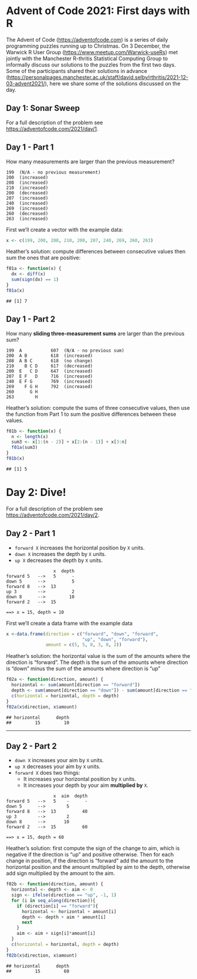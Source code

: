 Advent of Code 2021: First days with R
================

The Advent of Code (<https://adventofcode.com>) is a series of daily
programming puzzles running up to Christmas. On 3 December, the Warwick
R User Group (<https://www.meetup.com/Warwick-useRs>) met jointly with
the Manchester R-thritis Statistical Computing Group to informally
discuss our solutions to the puzzles from the first two days. Some of
the participants shared their solutions in advance
(<https://personalpages.manchester.ac.uk/staff/david.selby/rthritis/2021-12-03-advent2021/>),
here we share some of the solutions discussed on the day.

## Day 1: Sonar Sweep

For a full description of the problem see
<https://adventofcode.com/2021/day/1>.

## Day 1 - Part 1

How many measurements are larger than the previous measurement?

    199  (N/A - no previous measurement)
    200  (increased)
    208  (increased)
    210  (increased)
    200  (decreased)
    207  (increased)
    240  (increased)
    269  (increased)
    260  (decreased)
    263  (increased)

First we’ll create a vector with the example data:

``` r
x <- c(199, 200, 208, 210, 200, 207, 240, 269, 260, 263)
```

Heather’s solution: compute differences between consecutive values then
sum the ones that are positive:

``` r
f01a <- function(x) {
  dx <- diff(x)
  sum(sign(dx) == 1)
}
f01a(x)
```

    ## [1] 7

## Day 1 - Part 2

How many **sliding three-measurement sums** are larger than the previous
sum?

    199  A           607  (N/A - no previous sum)
    200  A B         618  (increased)
    208  A B C       618  (no change)
    210    B C D     617  (decreased)
    200  E   C D     647  (increased)
    207  E F   D     716  (increased)
    240  E F G       769  (increased)
    269    F G H     792  (increased)
    260      G H
    263        H

Heather’s solution: compute the sums of three consecutive values, then
use the function from Part 1 to sum the positive differences between
these values.

``` r
f01b <- function(x) {
  n <- length(x)
  sum3 <- x[1:(n - 2)] + x[2:(n - 1)] + x[3:n]
  f01a(sum3)
}
f01b(x)
```

    ## [1] 5

# Day 2: Dive!

For a full description of the problem see
<https://adventofcode.com/2021/day/2>.

## Day 2 - Part 1

-   `forward X` increases the horizontal position by `X` units.
-   `down X` increases the depth by `X` units.
-   `up X` decreases the depth by `X` units.

<!-- -->

                      x  depth
    forward 5   -->   5      -
    down 5      -->          5
    forward 8   -->  13
    up 3        -->          2
    down 8      -->         10
    forward 2   -->  15

    ==> x = 15, depth = 10

First we’ll create a data frame with the example data

``` r
x <-data.frame(direction = c("forward", "down", "forward",
                             "up", "down", "forward"),
               amount = c(5, 5, 8, 3, 8, 2))
```

Heather’s solution: the horizontal value is the sum of the amounts where
the direction is “forward”. The depth is the sum of the amounts where
direction is “down” minus the sum of the amounts where direction is “up”

``` r
f02a <- function(direction, amount) {
  horizontal <- sum(amount[direction == "forward"])
  depth <- sum(amount[direction == "down"]) - sum(amount[direction == "up"])
  c(horizontal = horizontal, depth = depth)
}
f02a(x$direction, x$amount)
```

    ## horizontal      depth 
    ##         15         10

------------------------------------------------------------------------

## Day 2 - Part 2

-   `down X` increases your aim by `X` units.
-   `up X` decreases your aim by `X` units.
-   `forward X` does two things:
    -   It increases your horizontal position by `X` units.
    -   It increases your depth by your aim **multiplied by** `X`.

<!-- -->

                      x  aim  depth
    forward 5   -->   5    -      - 
    down 5      -->        5      
    forward 8   -->  13          40
    up 3        -->        2
    down 8      -->       10
    forward 2   -->  15          60

    ==> x = 15, depth = 60

Heather’s solution: first compute the sign of the change to aim, which
is negative if the direction is “up” and positive otherwise. Then for
each change in position, if the direction is “forward” add the amount to
the horizontal position and the amount multiplied by aim to the depth,
otherwise add sign multiplied by the amount to the aim.

``` r
f02b <- function(direction, amount) {
  horizontal <- depth <- aim <- 0
  sign <- ifelse(direction == "up", -1, 1)
  for (i in seq_along(direction)){
    if (direction[i] == "forward"){
      horizontal <- horizontal + amount[i]
      depth <- depth + aim * amount[i]
      next
    }
    aim <- aim + sign[i]*amount[i]
  }
  c(horizontal = horizontal, depth = depth)
}
f02b(x$direction, x$amount)
```

    ## horizontal      depth 
    ##         15         60
